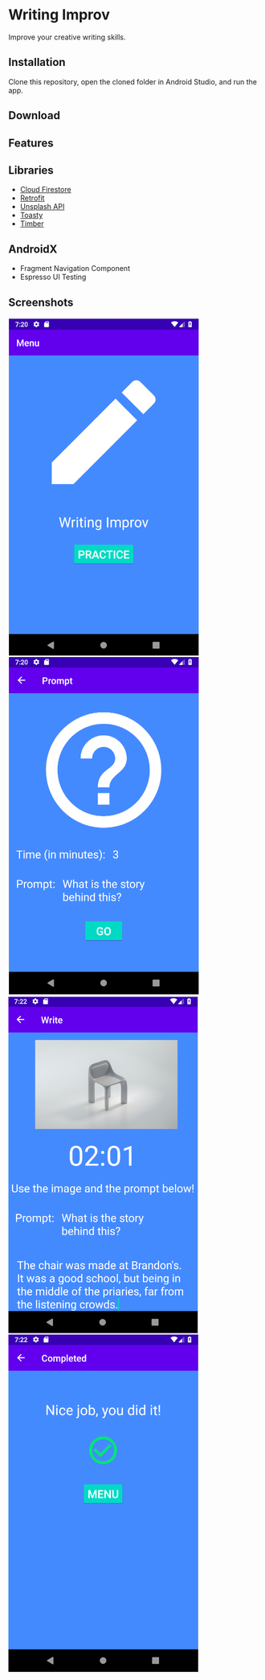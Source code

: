 # Writing Improv
Improve your creative writing skills.

## Installation
Clone this repository, open the cloned folder in Android Studio, and run the app.

## Download

## Features

## Libraries
- [Cloud Firestore](https://firebase.google.com/docs/firestore)
- [Retrofit](https://square.github.io/retrofit)
- [Unsplash API](https://unsplash.com/developers)
- [Toasty](https://github.com/GrenderG/Toasty)
- [Timber](https://github.com/JakeWharton/timber)

## AndroidX
- Fragment Navigation Component
- Espresso UI Testing

## Screenshots
![Home](Screenshot_1.png)
![Prompt](Screenshot_2.png)
![Writing](Screenshot_3.png)
![Completed](Screenshot_4.png)
